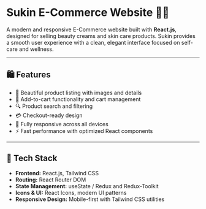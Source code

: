 # Sukin E-Commerce Website 💄🧴

A modern and responsive E-Commerce website built with **React.js**, designed for selling beauty creams and skin care products. Sukin provides a smooth user experience with a clean, elegant interface focused on self-care and wellness.

---

## 🛍️ Features

- 🧴 Beautiful product listing with images and details  
- 🛒 Add-to-cart functionality and cart management  
- 🔍 Product search and filtering  
- 💳 Checkout-ready design  
- 📱 Fully responsive across all devices  
- ⚡ Fast performance with optimized React components

---

## 🧰 Tech Stack

- **Frontend:** React.js, Tailwind CSS  
- **Routing:** React Router DOM  
- **State Management:** useState / Redux and Redux-Toolkit
- **Icons & UI:** React Icons, modern UI patterns  
- **Responsive Design:** Mobile-first with Tailwind CSS utilities
